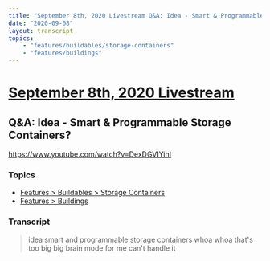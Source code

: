 ```yaml
---
title: "September 8th, 2020 Livestream Q&A: Idea - Smart & Programmable Storage Containers?"
date: "2020-09-08"
layout: transcript
topics:
    - "features/buildables/storage-containers"
    - "features/buildings"
---
```

# [September 8th, 2020 Livestream](../2020-09-08.md)
## Q&A: Idea - Smart & Programmable Storage Containers?
https://www.youtube.com/watch?v=DexDGVIYihI

### Topics
* [Features > Buildables > Storage Containers](../topics/features/buildables/storage-containers.md)
* [Features > Buildings](../topics/features/buildings.md)

### Transcript

> idea smart and programmable storage containers whoa whoa that's too big big brain mode for me can't handle it
